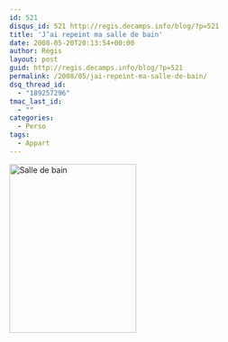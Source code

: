 ```yaml
---
id: 521
disqus_id: 521 http://regis.decamps.info/blog/?p=521
title: 'J’ai repeint ma salle de bain'
date: 2008-05-20T20:13:54+00:00
author: Régis
layout: post
guid: http://regis.decamps.info/blog/?p=521
permalink: /2008/05/jai-repeint-ma-salle-de-bain/
dsq_thread_id:
  - "189257296"
tmac_last_id:
  - ""
categories:
  - Perso
tags:
  - Appart
---
```

[<img src="http://regis.decamps.info/blog/wp-content/uploads/2008/05/img_1749-225x300.jpg" alt="Salle de bain" title="Salle de bain" width="225" height="300" class="alignnone size-medium wp-image-522" srcset="http://regis.decamps.info/blog/wp-content/uploads/2008/05/img_1749-225x300.jpg 225w, http://regis.decamps.info/blog/wp-content/uploads/2008/05/img_1749.jpg 1536w" sizes="(max-width: 225px) 100vw, 225px" />](http://regis.decamps.info/blog/wp-content/uploads/2008/05/img_1749.jpg)
